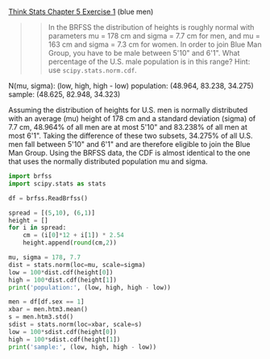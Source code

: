 [Think Stats Chapter 5 Exercise 1](http://greenteapress.com/thinkstats2/html/thinkstats2006.html#toc50) (blue men)

>> In the BRFSS the distribution of heights is roughly normal with parameters mu = 178 cm and sigma = 7.7 cm for men, and mu = 163 cm and sigma = 7.3 cm for women. In order to join Blue Man Group, you have to be male between 5'10" and 6'1". What percentage of the U.S. male population is in this range? Hint: use `scipy.stats.norm.cdf`.  

N(mu, sigma): (low, high, high - low)
population: (48.964, 83.238, 34.275)  
sample: (48.625, 82.948, 34.323)  

Assuming the distribution of heights for U.S. men is normally distributed with an average (mu) height of 178 cm and a standard deviation (sigma) of 7.7 cm, 48.964% of all men are at most 5'10" and 83.238% of all men at most 6'1". Taking the difference of these two subsets, 34.275% of all U.S. men fall between 5'10" and 6'1" and are therefore eligible to join the Blue Man Group. Using the BRFSS data, the CDF is almost identical to the one that uses the normally distributed population mu and sigma.

```Python
import brfss
import scipy.stats as stats

df = brfss.ReadBrfss()

spread = [(5,10), (6,1)]
height = []
for i in spread:
    cm = (i[0]*12 + i[1]) * 2.54
    height.append(round(cm,2))

mu, sigma = 178, 7.7
dist = stats.norm(loc=mu, scale=sigma)
low = 100*dist.cdf(height[0])
high = 100*dist.cdf(height[1])
print('population:', (low, high, high - low))

men = df[df.sex == 1]
xbar = men.htm3.mean()
s = men.htm3.std()
sdist = stats.norm(loc=xbar, scale=s)
low = 100*sdist.cdf(height[0])
high = 100*sdist.cdf(height[1])
print('sample:', (low, high, high - low))
```
